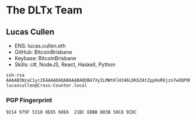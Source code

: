 # The DLTx Team

## Lucas Cullen
* ENS: lucas.cullen.eth
* GitHub: BitcoinBrisbane
* Keybase: BitcoinBrisbane
* Skills: c#, NodeJS, React, Haskell, Python

```text
ssh-rsa AAAAB3NzaC1yc2EAAAADAQABAAABAQDB47XyILMWtKlH346LDKbZAtZpp9oR8jzn7wOQP0RL0XKZ7sZw9Zl3gkKGbL/ItE7jgR3sl5XxcZTxwn645cgai35TwoDs/woUHMBh9TOMnuLcEnB0v21xGWD/rWzMzCT+pYnKcxdmXssu9xKxnV+J2xl7ZtzwKk3pS65JTtYIP4zREZG3OKbH9145B882V0bNeXkMu41nYmFxutZ902VWWCc7jOU84ZGDufvhWlbszeuqDt+ntTwzXJWb5XO65Tt7onVU+UWP0+q90ZzMsxH2vJ/ezgqMdhjuzKu/Yv+15ba3iv+zyEFKo6MthYi+zAWhFsbFmLfyeFyx9lneh3Zt lucascullen@Cross-Counter.local
```

### PGP Fingerprint
`9214 979F 5310 8E65 60E6  21BC EBBB B03B 58C8 9CDC`
